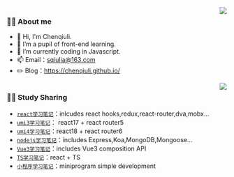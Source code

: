 <!-- 访问量 -->
<img height="0" width="0" src="https://profile-counter.glitch.me/wscats/count.svg" />
<img align="right" src="https://github-readme-stats.vercel.app/api?username=chenqiuli&show_icons=true&hide_border=true">

### 👨‍🚒 About me

- 👋 Hi, I'm Chenqiuli.
- 🌱 I’m a pupil of front-end learning.
- 🤔 I’m currently coding in Javascript.
- 📫 Email：sqiulia@163.com
- ✏️ Blog：https://chenqiuli.github.io/

<!-- 拥有技能 -->
<img height="0" width="0" src="https://profile-counter.glitch.me/wscats/count.svg" />
<img align="right" src="https://github-readme-stats.vercel.app/api/top-langs/?username=chenqiuli&hide_border=true">

### 👨‍🚒 Study Sharing

- [`react学习笔记`](https://github.com/chenqiuli/react_study)：inlcudes react hooks,redux,react-router,dva,mobx...
- [`umi3学习笔记`](https://github.com/chenqiuli/react-umi3_study)： react17 + react router5
- [`umi4学习笔记`](https://github.com/chenqiuli/react-umi4_study)：react18 + react router6
- [`nodejs学习笔记`](https://github.com/chenqiuli/nodejs_study)：includes Express,Koa,MongoDB,Mongoose...
- [`Vue3学习笔记`](https://github.com/chenqiuli/Vue3_study)：includes Vue3 composition API
- [`TS学习笔记`](https://github.com/chenqiuli/react-ts_study)：react + TS
- [`小程序学习笔记`](https://github.com/chenqiuli/miniprogram_study)：miniprogram simple development
<!-- - [`CSS3学习笔记`](https://github.com/chenqiuli/css3_study) -->
